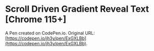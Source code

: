 # Scroll Driven Gradient Reveal Text [Chrome 115+]

A Pen created on CodePen.io. Original URL: [https://codepen.io/jh3y/pen/ExGXLBb](https://codepen.io/jh3y/pen/ExGXLBb).

